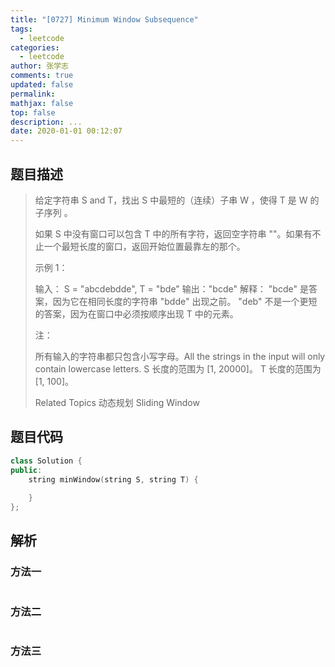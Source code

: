 ```yaml
---
title: "[0727] Minimum Window Subsequence"
tags:
  - leetcode
categories:
  - leetcode
author: 张学志
comments: true
updated: false
permalink:
mathjax: false
top: false
description: ...
date: 2020-01-01 00:12:07
---
```


## 题目描述

> 给定字符串 S and T，找出 S 中最短的（连续）子串 W ，使得 T 是 W 的 子序列 。 
> 
> 如果 S 中没有窗口可以包含 T 中的所有字符，返回空字符串 ""。如果有不止一个最短长度的窗口，返回开始位置最靠左的那个。 
> 
> 示例 1： 
> 
> 输入：
> S = "abcdebdde", T = "bde"
> 输出："bcde"
> 解释：
> "bcde" 是答案，因为它在相同长度的字符串 "bdde" 出现之前。
> "deb" 不是一个更短的答案，因为在窗口中必须按顺序出现 T 中的元素。 
> 
> 
> 
> 注： 
> 
> 
> 所有输入的字符串都只包含小写字母。All the strings in the input will only contain lowercase letters. 
> S 长度的范围为 [1, 20000]。 
> T 长度的范围为 [1, 100]。 
> 
> 
> 
> Related Topics 动态规划 Sliding Window

## 题目代码

```cpp
class Solution {
public:
    string minWindow(string S, string T) {
        
    }
};
```

## 解析

### 方法一

```cpp

```

### 方法二

```cpp

```

### 方法三

```cpp

```


